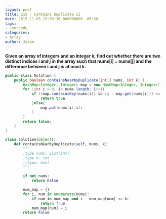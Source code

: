 ```yaml
---
layout: post
title: 219 - Contains Duplicate II
date: 2015-11-03 15:39:36.000000000 -05:00
tags:
- Leetcode
categories:
- Array
author: Jason
---
```

**Given an array of integers and an integer k, find out whether there are two distinct indices i and j in the array such that nums[i] = nums[j] and the difference between i and j is at most k.**


``` java
public class Solution {
    public boolean containsNearbyDuplicate(int[] nums, int k) {
        HashMap<Integer, Integer> map = new HashMap<Integer, Integer>();
        for (int i = 0; i< nums.length; i++){
            if ((map.containsKey(nums[i]) && (i - map.get(nums[i])) <= k)) {
                return true;
            }else{
                map.put(nums[i],i);
            }
        }
        return false;
    }
}
```

``` python
class Solution(object):
    def containsNearbyDuplicate(self, nums, k):
        """
        :type nums: List[int]
        :type k: int
        :rtype: bool
        """

        if not nums:
            return False

        num_map = {}
        for i, num in enumerate(nums):
            if num in num_map and i - num_map[num] <= k:
                return True
            num_map[num] = i
        return False
```

